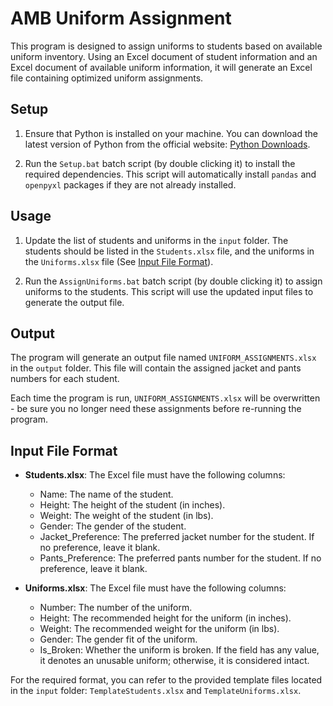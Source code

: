 # AMB Uniform Assignment

This program is designed to assign uniforms to students based on available uniform inventory. Using an Excel document of student information and an Excel document of available uniform information, it will generate an Excel file containing optimized uniform assignments.

## Setup

1. Ensure that Python is installed on your machine. You can download the latest version of Python from the official website: [Python Downloads](https://www.python.org/downloads/).

2. Run the `Setup.bat` batch script (by double clicking it) to install the required dependencies. This script will automatically install `pandas` and `openpyxl` packages if they are not already installed.

## Usage

1. Update the list of students and uniforms in the `input` folder. The students should be listed in the `Students.xlsx` file, and the uniforms in the `Uniforms.xlsx` file (See [Input File Format](#input-file-format)).

2. Run the `AssignUniforms.bat` batch script (by double clicking it) to assign uniforms to the students. This script will use the updated input files to generate the output file.

## Output

The program will generate an output file named `UNIFORM_ASSIGNMENTS.xlsx` in the `output` folder. This file will contain the assigned jacket and pants numbers for each student.  

Each time the program is run, `UNIFORM_ASSIGNMENTS.xlsx` will be overwritten - be sure you no longer need these assignments before re-running the program.

## Input File Format

- **Students.xlsx**: The Excel file must have the following columns:
  - Name: The name of the student.
  - Height: The height of the student (in inches).
  - Weight: The weight of the student (in lbs).
  - Gender: The gender of the student.
  - Jacket_Preference: The preferred jacket number for the student. If no preference, leave it blank.
  - Pants_Preference: The preferred pants number for the student. If no preference, leave it blank.

- **Uniforms.xlsx**: The Excel file must have the following columns:
  - Number: The number of the uniform.
  - Height: The recommended height for the uniform (in inches).
  - Weight: The recommended weight for the uniform (in lbs).
  - Gender: The gender fit of the uniform.
  - Is_Broken: Whether the uniform is broken. If the field has any value, it denotes an unusable uniform; otherwise, it is considered intact.

For the required format, you can refer to the provided template files located in the `input` folder: `TemplateStudents.xlsx` and `TemplateUniforms.xlsx`.
